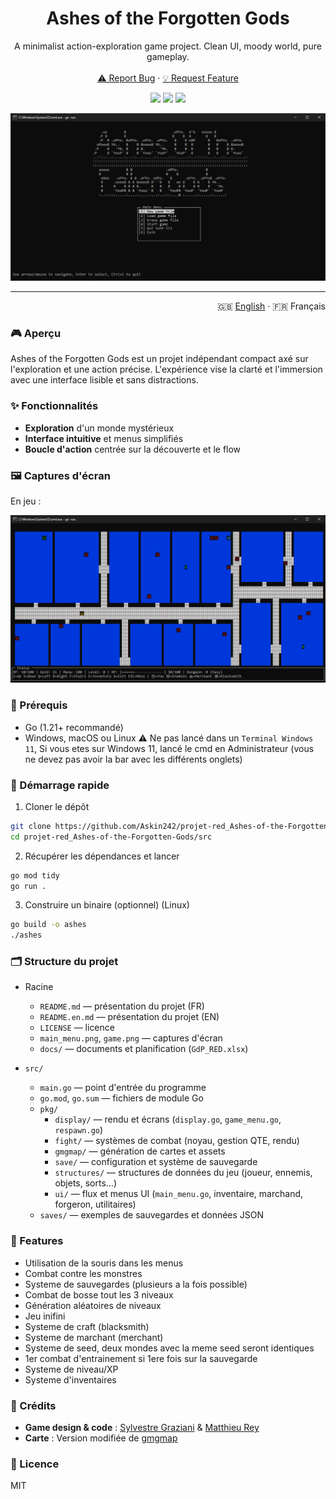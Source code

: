 <div align="center">
  <h1 align="center">Ashes of the Forgotten Gods</h1>
  <p align="center">
    A minimalist action-exploration game project. Clean UI, moody world, pure gameplay.
    <br />
    <br />
    <a href="https://github.com/Askin242/projet-red_Ashes-of-the-Forgotten-Gods/issues">⚠️ Report Bug</a>
    ·
    <a href="https://github.com/Askin242/projet-red_Ashes-of-the-Forgotten-Gods/issues">💡 Request Feature</a>
  </p>
  <p align="center">
    <img src="https://img.shields.io/badge/language-Go-00ADD8?style=for-the-badge&labelColor=000000" />
    <img src="https://img.shields.io/badge/platform-Windows%20%7C%20macOS%20%7C%20Linux-6E56CF?style=for-the-badge&labelColor=000000" />
    <img src="https://img.shields.io/badge/status-Work%20in%20Progress-f97316?style=for-the-badge&labelColor=000000" />
  </p>
  <p align="center">
    <img src="./main_menu.png" alt="Main Menu" />
  </p>
</div>

---

<p align="right">
  🇬🇧 <a href="./README.en.md">English</a> · 🇫🇷 Français
</p>

### 🎮 Aperçu

Ashes of the Forgotten Gods est un projet indépendant compact axé sur l'exploration et une action précise. L'expérience vise la clarté et l'immersion avec une interface lisible et sans distractions.

### ✨ Fonctionnalités

- **Exploration** d'un monde mystérieux
- **Interface intuitive** et menus simplifiés
- **Boucle d'action** centrée sur la découverte et le flow

### 🖼️ Captures d'écran

En jeu :

![En jeu](./game.png)

### 🧰 Prérequis

- Go (1.21+ recommandé)
- Windows, macOS ou Linux
⚠️ Ne pas lancé dans un `Terminal Windows 11`, Si vous etes sur Windows 11, lancé le cmd en Administrateur (vous ne devez pas avoir la bar avec les différents onglets)

### 🚀 Démarrage rapide

1) Cloner le dépôt

```bash
git clone https://github.com/Askin242/projet-red_Ashes-of-the-Forgotten-Gods.git
cd projet-red_Ashes-of-the-Forgotten-Gods/src
```

2) Récupérer les dépendances et lancer

```bash
go mod tidy
go run .
```

3) Construire un binaire (optionnel) (Linux)

```bash
go build -o ashes
./ashes
```

### 🗂️ Structure du projet 

- Racine
  - `README.md` — présentation du projet (FR)
  - `README.en.md` — présentation du projet (EN)
  - `LICENSE` — licence
  - `main_menu.png`, `game.png` — captures d'écran
  - `docs/` — documents et planification (`GdP_RED.xlsx`)

- `src/`
  - `main.go` — point d'entrée du programme
  - `go.mod`, `go.sum` — fichiers de module Go
  - `pkg/`
    - `display/` — rendu et écrans (`display.go`, `game_menu.go`, `respawn.go`)
    - `fight/` — systèmes de combat (noyau, gestion QTE, rendu)
    - `gmgmap/` — génération de cartes et assets 
    - `save/` — configuration et système de sauvegarde
    - `structures/` — structures de données du jeu (joueur, ennemis, objets, sorts…)
    - `ui/` — flux et menus UI (`main_menu.go`, inventaire, marchand, forgeron, utilitaires)
  - `saves/` — exemples de sauvegardes et données JSON

### 🚀 Features
- Utilisation de la souris dans les menus
- Combat contre les monstres
- Systeme de sauvegardes (plusieurs a la fois possible)
- Combat de bosse tout les 3 niveaux
- Génération aléatoires de niveaux
- Jeu inifini
- Systeme de craft (blacksmith)
- Systeme de marchant (merchant)
- Systeme de seed, deux mondes avec la meme seed seront identiques
- 1er combat d'entrainement si 1ere fois sur la sauvegarde
- Systeme de niveau/XP
- Systeme d'inventaires

### 🙌 Crédits

- **Game design & code** : [Sylvestre Graziani](https://github.com/Askin242) & [Matthieu Rey](https://github.com/MathCat975)
- **Carte** : Version modifiée de [gmgmap](https://github.com/cxong/gomapgen)

### 📜 Licence

MIT
